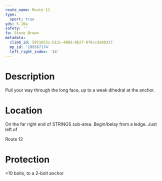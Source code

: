 ```yaml
---
route_name: Route 11
type:
  sport: true
yds: 5.10a
safety: ''
fa: Steve Brown
metadata:
  climb_id: 5921653c-b12c-480d-8b27-9f6ccde09317
  mp_id: '109367174'
  left_right_index: '14'
---
```

# Description
Pull your way through the long face, up to a weak dihedral at the anchor.

# Location
On the far right end of STRINGS sub-area.  Begin/belay from a ledge.  Just left of

Route 12

# Protection
<10 bolts, to a 2-bolt anchor
